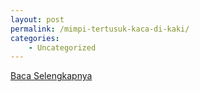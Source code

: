 ```yaml
---
layout: post
permalink: /mimpi-tertusuk-kaca-di-kaki/
categories:
    - Uncategorized
---
```


[Baca Selengkapnya](/02)